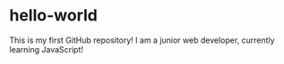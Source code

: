 # hello-world
This is my first GitHub repository!
I am a junior web developer, currently learning JavaScript!
